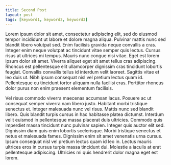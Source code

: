 ```yaml
---
title: Second Post
layout: post
tags: [keyword1, keyword2, keyword3]
---
```


Lorem ipsum dolor sit amet, consectetur adipiscing elit, sed do eiusmod tempor incididunt ut labore et dolore magna aliqua. Pulvinar mattis nunc sed blandit libero volutpat sed. Enim facilisis gravida neque convallis a cras. Integer enim neque volutpat ac tincidunt vitae semper quis lectus. Cursus risus at ultrices mi tempus. Mauris nunc congue nisi vitae. Eget est lorem ipsum dolor sit amet. Viverra aliquet eget sit amet tellus cras adipiscing. Rhoncus est pellentesque elit ullamcorper dignissim cras tincidunt lobortis feugiat. Convallis convallis tellus id interdum velit laoreet. Sagittis vitae et leo duis ut. Nibh ipsum consequat nisl vel pretium lectus quam id. Pellentesque eu tincidunt tortor aliquam nulla facilisi cras. Porttitor rhoncus dolor purus non enim praesent elementum facilisis.

Vel risus commodo viverra maecenas accumsan lacus. Posuere ac ut consequat semper viverra nam libero justo. Habitant morbi tristique senectus et. Integer malesuada nunc vel risus. Mattis nunc sed blandit libero. Quis blandit turpis cursus in hac habitasse platea dictumst. Interdum velit euismod in pellentesque massa placerat duis ultricies. Commodo quis imperdiet massa tincidunt nunc pulvinar sapien. Integer quis auctor elit sed. Dignissim diam quis enim lobortis scelerisque. Morbi tristique senectus et netus et malesuada fames. Dignissim enim sit amet venenatis urna cursus. Ipsum consequat nisl vel pretium lectus quam id leo in. Lectus mauris ultrices eros in cursus turpis massa tincidunt dui. Molestie a iaculis at erat pellentesque adipiscing. Ultricies mi quis hendrerit dolor magna eget est lorem.
